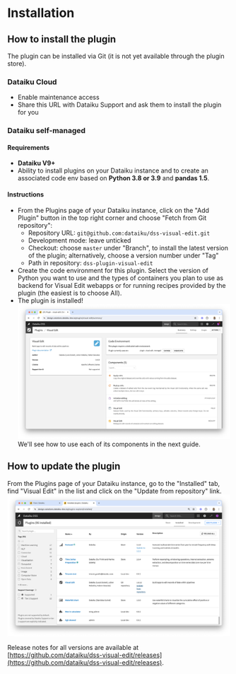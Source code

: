 # Installation

## How to install the plugin

The plugin can be installed via Git (it is not yet available through the plugin store).

### Dataiku Cloud

* Enable maintenance access
* Share this URL with Dataiku Support and ask them to install the plugin for you

### Dataiku self-managed

#### Requirements

* **Dataiku V9+**
* Ability to install plugins on your Dataiku instance and to create an associated code env based on **Python 3.8 or 3.9** and **pandas 1.5**.

#### Instructions

* From the Plugins page of your Dataiku instance, click on the "Add Plugin" button in the top right corner and choose "Fetch from Git repository":
  * Repository URL: `git@github.com:dataiku/dss-visual-edit.git`
  * Development mode: leave unticked
  * Checkout: choose `master` under "Branch", to install the latest version of the plugin; alternatively, choose a version number under "Tag"
  * Path in repository: `dss-plugin-visual-edit`
* Create the code environment for this plugin. Select the version of Python you want to use and the types of containers you plan to use as backend for Visual Edit webapps or for running recipes provided by the plugin (the easiest is to choose All).
* The plugin is installed! ![](plugin_installed.png) We'll see how to use each of its components in the next guide.

## How to update the plugin

From the Plugins page of your Dataiku instance, go to the "Installed" tab, find "Visual Edit" in the list and click on the "Update from repository" link. ![](update_plugin_git.png)

Release notes for all versions are available at [https://github.com/dataiku/dss-visual-edit/releases](https://github.com/dataiku/dss-visual-edit/releases).

